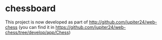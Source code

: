 chessboard
==========

This project is now developed as part of http://github.com/jupiter24/web-chess
(you can find it in https://github.com/jupiter24/web-chess/tree/develop/app/Chess)
